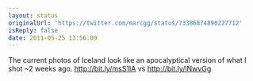 ```yaml
---
layout: status
originalUrl: 'https://twitter.com/marcgg/status/73386874890227712'
isReply: false
date: 2011-05-25 13:56:09
---
```


The current photos of Iceland look like an apocalyptical version of what I shot ~2 weeks ago. http://bit.ly/msS1IA  vs http://bit.ly/lNwvGg
